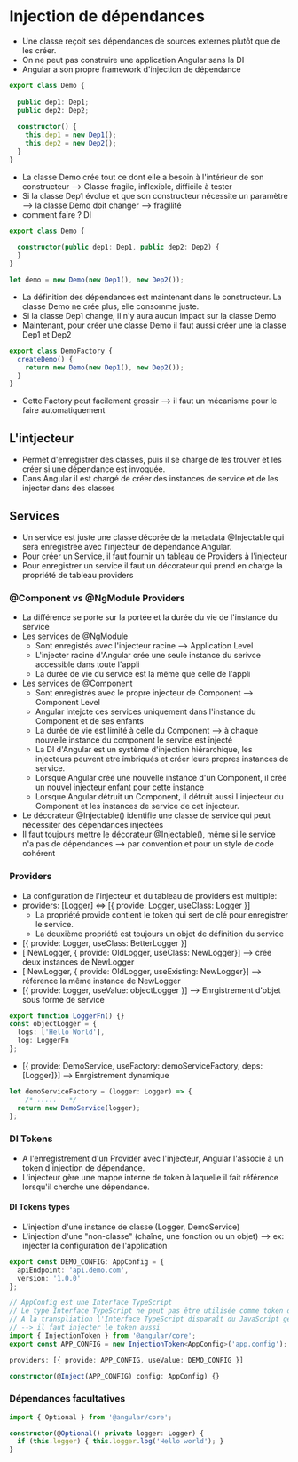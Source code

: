 # Injection de dépendances
* Une classe reçoit ses dépendances de sources externes plutôt que de les créer.
* On ne peut pas construire une application Angular sans la DI
* Angular a son propre framework d'injection de dépendance
```typescript
export class Demo {
 
  public dep1: Dep1;
  public dep2: Dep2;
 
  constructor() {
    this.dep1 = new Dep1();
    this.dep2 = new Dep2();
  }
}
```
* La classe Demo crée tout ce dont elle a besoin à l'intérieur de son constructeur --> Classe fragile, inflexible, difficile à tester
* Si la classe Dep1 évolue et que son constructeur nécessite un paramètre --> la classe Demo doit changer --> fragilité
* comment faire ? DI 
```typescript
export class Demo {
 
  constructor(public dep1: Dep1, public dep2: Dep2) {
  }
}

let demo = new Demo(new Dep1(), new Dep2());
```
* La définition des dépendances est maintenant dans le constructeur. La classe Demo ne crée plus, elle consomme juste.
* Si la classe Dep1 change, il n'y aura aucun impact sur la classe Demo
* Maintenant, pour créer une classe Demo il faut aussi créer une la classe Dep1 et Dep2 
```typescript
export class DemoFactory {
  createDemo() {
    return new Demo(new Dep1(), new Dep2());
  }
}
```
* Cette Factory peut facilement grossir --> il faut un mécanisme pour le faire automatiquement

## L'intjecteur
* Permet d'enregistrer des classes, puis il se charge de les trouver et les créer si une dépendance est invoquée.
* Dans Angular il est chargé de créer des instances de service et de les injecter dans des classes

## Services
* Un service est juste une classe décorée de la metadata @Injectable qui sera enregistrée avec l'injecteur de dépendance Angular.
* Pour créer un Service, il faut fournir un tableau de Providers à l'injecteur
* Pour enregistrer un service il faut un décorateur qui prend en charge la propriété de tableau providers
### @Component vs @NgModule Providers
* La différence se porte sur la portée et la durée du vie de l'instance du service
* Les services de @NgModule 
    - Sont enregistés avec l'injecteur racine --> Application Level
    - L'injecter racine d'Angular crée une seule instance du serivce accessible dans toute l'appli
    - La durée de vie du service est la même que celle de l'appli
* Les services de @Component
    - Sont enregistrés avec le propre injecteur de Component --> Component Level
    - Angular intejcte ces services uniquement dans l'instance du Component et de ses enfants
    - La durée de vie est limité à celle du Component --> à chaque nouvelle instance du component le service est injecté 
    - La DI d'Angular est un système d'injection hiérarchique, les injecteurs peuvent etre imbriqués et créer leurs propres instances de service.
    - Lorsque Angular crée une nouvelle instance d'un Component, il crée un nouvel injecteur enfant pour cette instance
    - Lorsque Angular détruit un Component, il détruit aussi l'injecteur du Component et les instances de service de cet injecteur.
* Le décorateur @Injectable() identifie une classe de service qui peut nécessiter des dépendances injectées
* Il faut toujours mettre le décorateur @Injectable(), même si le service n'a pas de dépendances --> par convention et pour un style de code cohérent
### Providers
* La configuration de l'injecteur et du tableau de providers est multiple:
* providers: [Logger] <=> [{ provide: Logger, useClass: Logger }]
    - La propriété provide contient le token qui sert de clé pour enregistrer le service.
    - La deuxième propriété est toujours un objet de définition du service
* [{ provide: Logger, useClass: BetterLogger }]
* [ NewLogger, { provide: OldLogger, useClass: NewLogger}] --> crée deux instances de NewLogger
* [ NewLogger, { provide: OldLogger, useExisting: NewLogger}] --> référence la même instance de NewLogger
* [{ provide: Logger, useValue: objectLogger }] --> Enrgistrement d'objet sous forme de service
```typescript
export function LoggerFn() {}
const objectLogger = {
  logs: ['Hello World'],
  log: LoggerFn
};
```
* [{ provide: DemoService, useFactory: demoServiceFactory, deps: [Logger]}] --> Enrgistrement dynamique
```typescript
let demoServiceFactory = (logger: Logger) => {
    /* .....   */
  return new DemoService(logger);
};
```
### DI Tokens
* A l'enregistrement d'un Provider avec l'injecteur, Angular l'associe à un token d'injection de dépendance. 
* L'injecteur gère une mappe interne de token à laquelle il fait référence lorsqu'il cherche une dépendance.
#### DI Tokens types
* L'injection d'une instance de classe (Logger, DemoService)
* L'injection d'une "non-classe" (chaîne, une fonction ou un objet) --> ex: injecter la configuration de l'application
```typescript
export const DEMO_CONFIG: AppConfig = {
  apiEndpoint: 'api.demo.com',
  version: '1.0.0'
};

// AppConfig est une Interface TypeScript
// Le type Interface TypeScript ne peut pas être utilisée comme token d'injection par Angular
// A la transpliation l'Interface TypeScript disparaît du JavaScript généré.
// --> il faut injecter le token aussi
import { InjectionToken } from '@angular/core';
export const APP_CONFIG = new InjectionToken<AppConfig>('app.config');

providers: [{ provide: APP_CONFIG, useValue: DEMO_CONFIG }]

constructor(@Inject(APP_CONFIG) config: AppConfig) {}
```

### Dépendances facultatives
```typescript
import { Optional } from '@angular/core';

constructor(@Optional() private logger: Logger) {
  if (this.logger) { this.logger.log('Hello world'); }
}
```